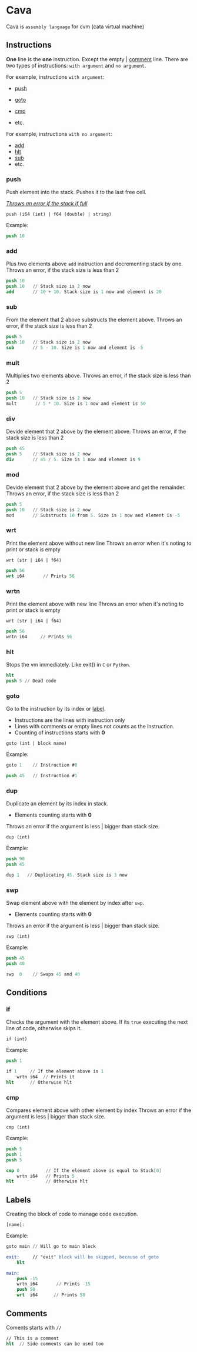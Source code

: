 # Cava

Cava is `assembly language` for cvm (cata virtual machine)

## Instructions

__One__ line is the __one__ instruction. Except the empty | [comment](#comments) line.
There are two types of instructions: `with argument` and `no argument`.

For example, instructions `with argument`:

- [push](#push)
- [goto](#goto)
- [cmp](#cmp)

- etc.

For example, instructions `with no argument`:

- [add](#add)
- [hlt](#hlt)
- [sub](#sub)
- etc.

### push

Push element into the stack. Pushes it to the last free cell.

_[Throws an error if the stack if full](Notes.md#vms-stack)_

``` text
push (i64 (int) | f64 (double) | string)
```

Example:

``` nasm
push 10
```

### add

Plus two elements above `add` instruction and decrementing stack by one.
Throws an error, if the stack size is less than 2

``` nasm
push 10
push 10   // Stack size is 2 now
add       // 10 + 10. Stack size is 1 now and element is 20
```

### sub

From the element that 2 above substructs the element above.
Throws an error, if the stack size is less than 2

``` nasm
push 5
push 10   // Stack size is 2 now
sub       // 5 - 10. Size is 1 now and element is -5
```

### mult

Multiplies two elements above.
Throws an error, if the stack size is less than 2

``` nasm
push 5
push 10   // Stack size is 2 now
mult       // 5 * 10. Size is 1 now and element is 50
```

### div

Devide element that 2 above by the element above.
Throws an error, if the stack size is less than 2

``` nasm
push 45
push 5    // Stack size is 2 now
div       // 45 / 5. Size is 1 now and element is 9
```

### mod

Devide element that 2 above by the element above and get the remainder.
Throws an error, if the stack size is less than 2

``` nasm
push 5
push 10   // Stack size is 2 now
mod       // Substructs 10 from 5. Size is 1 now and element is -5
```

### wrt

Print the element above without new line
Throws an error when it's noting to print or stack is empty

```text
wrt (str | i64 | f64)
```

``` nasm
push 56
wrt i64       // Prints 56
```

### wrtn

Print the element above with new line
Throws an error when it's noting to print or stack is empty

```text
wrt (str | i64 | f64)
```

``` nasm
push 56
wrtn i64     // Prints 56
```

### hlt

Stops the vm immediately. Like exit() in `C` or `Python`.

``` nasm
hlt
push 5 // Dead code
```

### goto

Go to the instruction by its index or [label](#labels).

- Instructions are the lines with instruction only
- Lines with comments or empty lines not counts as the instruction.
- Counting of instructions starts with __0__

``` text
goto (int | block name)
```

Example:

``` nasm
goto 1    // Instruction #0

push 45   // Instruction #1
```

### dup

Duplicate an element by its index in stack.

- Elements counting starts with __0__

Throws an error if the argument is less | bigger than stack size.

```text
dup (int)
```

Example:

``` nasm
push 90
push 45

dup 1   // Duplicating 45. Stack size is 3 now
```

### swp

Swap element above with the element by index after `swp`.

- Elements counting starts with __0__

Throws an error if the argument is less | bigger than stack size.

``` text
swp (int)
```

Example:

``` nasm
push 45
push 40

swp  0    // Swaps 45 and 40
```

## Conditions

### if

Checks the argument with the element above.
If its `true` executing the next line of code, otherwise skips it.

```text
if (int)
```

Example:

``` nasm
push 1

if 1     // If the element above is 1
    wrtn i64  // Prints it
hlt      // Otherwise hlt
```

### cmp

Compares element above with other element by index
Throws an error if the argument is less | bigger than stack size.

```text
cmp (int)
```

Example:

``` nasm
push 5
push 1
push 5

cmp 0          // If the element above is equal to Stack[0]
    wrtn i64   // Prints 5
hlt            // Otherwise hlt
```

## Labels

Creating the block of code to manage code execution.

```text
[name]:
```

Example:

``` nasm
goto main // Will go to main block

exit:     // "exit" block will be skipped, because of goto
    hlt

main:
    push -15
    wrtn i64       // Prints -15
    push 50
    wrt  i64      // Prints 50
```

## Comments

Coments starts with `//`

``` nasm
// This is a comment
hlt  // Side comments can be used too
```
